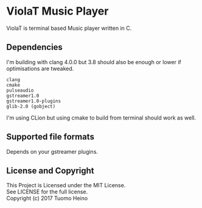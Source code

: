 # ViolaT Music Player
ViolaT is terminal based Music player written in C.

## Dependencies
I'm building with clang 4.0.0 but 3.8 should also be enough or
lower if optimisations are tweaked.
```
clang
cmake
pulseaudio
gstreamer1.0
gstreamer1.0-plugins
glib-2.0 (gobject)
```
I'm using CLion but using cmake to build from terminal should work as well.

## Supported file formats
Depends on your gstreamer plugins.

## License and Copyright
 This Project is Licensed under the MIT License.  
 See LICENSE for the full license.  
 Copyright (c) 2017 Tuomo Heino
